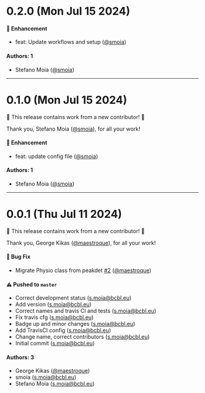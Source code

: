 # 0.2.0 (Mon Jul 15 2024)

#### 🚀 Enhancement

- feat: Update workflows and setup ([@smoia](https://github.com/smoia))

#### Authors: 1

- Stefano Moia ([@smoia](https://github.com/smoia))

---

# 0.1.0 (Mon Jul 15 2024)

:tada: This release contains work from a new contributor! :tada:

Thank you, Stefano Moia ([@smoia](https://github.com/smoia)), for all your work!

#### 🚀 Enhancement

- feat: update config file ([@smoia](https://github.com/smoia))

#### Authors: 1

- Stefano Moia ([@smoia](https://github.com/smoia))

---

# 0.0.1 (Thu Jul 11 2024)

:tada: This release contains work from a new contributor! :tada:

Thank you, George Kikas ([@maestroque](https://github.com/maestroque)), for all your work!

#### 🐛 Bug Fix

- Migrate Physio class from peakdet [#2](https://github.com/physiopy/physutils/pull/2) ([@maestroque](https://github.com/maestroque))

#### ⚠️ Pushed to `master`

- Correct development status (s.moia@bcbl.eu)
- Add version (s.moia@bcbl.eu)
- Correct names and travis CI and tests (s.moia@bcbl.eu)
- Fix travis cfg (s.moia@bcbl.eu)
- Badge up and minor changes (s.moia@bcbl.eu)
- Add TravisCI config (s.moia@bcbl.eu)
- Change name, correct contributors (s.moia@bcbl.eu)
- Initial commit (s.moia@bcbl.eu)

#### Authors: 3

- George Kikas ([@maestroque](https://github.com/maestroque))
- smoia (s.moia@bcbl.eu)
- Stefano Moia (s.moia@bcbl.eu)
